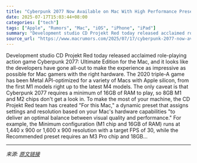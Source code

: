```yaml
---
title: "Cyberpunk 2077 Now Available on Mac With High Performance Presets"
date: 2025-07-17T15:03:44+08:00
categories: ["tech"]
tags: ["Apple", "Rumors", "Mac", "iOS", "iPhone", "iPad"]
summary: "Development studio CD Projekt Red today released acclaimed role-playing action game Cyberpunk 2077: Ultimate Edition for the Mac, and it looks like the developers have gone all-out to make the experie"
source_url: "https://www.macrumors.com/2025/07/17/cyberpunk-2077-now-available-mac/"
---
```


Development studio CD Projekt Red today released acclaimed role-playing action game Cyberpunk 2077: Ultimate Edition for the Mac, and it looks like the developers have gone all-out to make the experience as impressive as possible for Mac gamers with the right hardware. The 2020 triple-A game has been Metal API-optimized for a variety of Macs with Apple silicon, from the first M1 models right up to the latest M4 models. The only caveat is that Cyberpunk 2077 requires a minimum of 16GB of RAM to play, so 8GB M1 and M2 chips don't get a look in. To make the most of your machine, the CD Projekt Red team has created "For this Mac," a dynamic preset that assigns settings and resolution based on your Mac's hardware capabilities "to deliver an optimal balance between visual quality and performance." For example, the Minimum configuration (M1 chip and 16GB of RAM) runs at 1,440 x 900 or 1,600 x 900 resolution with a target FPS of 30, while the Recommended preset requires an M3 Pro chip and 18GB...

---

*来源: [原文链接](https://www.macrumors.com/2025/07/17/cyberpunk-2077-now-available-mac/)*
